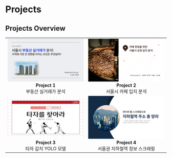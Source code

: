 # Projects

## Projects Overview
<table>
  <tr>
    <td align="center">
      <a href="SQL%20project/서울시%20부동산%20실거래가%20분석.pdf">
        <img src="SQL%20project/realestate1.png" alt="SQL 데이터 분석" width="400"/>
      </a>
      <br>
      <strong>Project 1</strong><br>
      부동산 실거래가 분석
    </td>
    <td align="center">
      <a href="Python%20project/서울시%20카페%20입지%20분석.pdf">
        <img src="Python%20project/cafe1.png" alt="파이썬 데이터 분석" width="400"/>
      </a>
      <br>
      <strong>Project 2</strong><br>
      서울시 카페 입지 분석
    </td>
  </tr>
  <tr>
    <td align="center">
      <a href="DL%20project/타자를찾아라withYOLO.pdf">
        <img src="DL%20project/hitterdetector1.png" alt="딥러닝" width="400"/>
      </a>
      <br>
      <strong>Project 3</strong><br>
      타자 감지 YOLO 모델
    </td>
    <td align="center">
      <a href="Python%20project/서울시 =%20카페%20입지%20분석.pdf">
        <img src="Python%20project/subway1.png" alt="파이썬 웹 스크래핑" width="400"/>
      </a>
      <br>
      <strong>Project 4</strong><br>
      서울권 지하철역 정보 스크래핑
    </td>
  </tr>
</table>

&nbsp;


